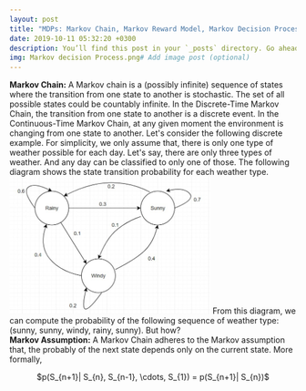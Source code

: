 ```yaml
---
layout: post
title: "MDPs: Markov Chain, Markov Reward Model, Markov Decision Process"
date: 2019-10-11 05:32:20 +0300
description: You’ll find this post in your `_posts` directory. Go ahead and edit it and re-build the site to see your changes. # Add post description (optional)
img: Markov decision Process.png# Add image post (optional)
---
```


<strong>Markov Chain:</strong> A Markov chain is a (possibly infinite) sequence of states where the transition from one state to another is stochastic. The set of all possible states could be countably infinite. In the Discrete-Time Markov Chain, the transition from one state to another is a discrete event. In the Continuous-Time Markov Chain, at any given moment the environment is changing from one state to another. Let's consider the following discrete example. For simplicity, we only assume that, there is only one type of weather possible for each day. Let's say, there are only three types of weather. And any day can be classified to only one of those. The following diagram shows the state transition probability for each weather type.
<img src = "/assets/img/mc.jpg" height = "70%" width = "70%">
From this diagram, we can compute the probability of the following sequence of weather type: (sunny, sunny, windy, rainy, sunny). But how?    
<strong>Markov Assumption:</strong> A Markov Chain adheres to the Markov assumption that, the probably of the next state depends only on the current state. More formally,    
<center>$p(S_{n+1}| S_{n}, S_{n-1}, \cdots, S_{1}) = p(S_{n+1}| S_{n})$</center>


